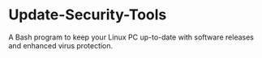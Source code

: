 # Update-Security-Tools
A Bash program to keep your Linux PC up-to-date with software releases and enhanced virus protection.
